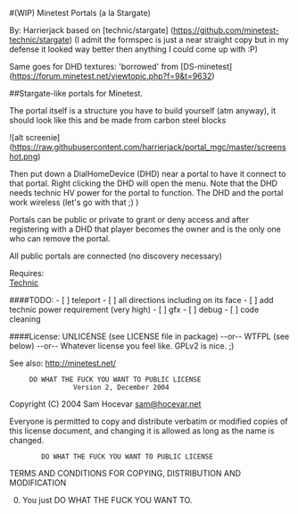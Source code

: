 #(WIP) Minetest Portals (a la Stargate)



By: Harrierjack based on [technic/stargate] (https://github.com/minetest-technic/stargate)
(I admit the formspec is just a near straight copy but in my defense it looked way better then anything I could come up with :P)


Same goes for DHD textures: 'borrowed' from [DS-minetest] (https://forum.minetest.net/viewtopic.php?f=9&t=9632)


##Stargate-like portals for Minetest.


The portal itself is a structure you have to build yourself (atm anyway), it should look like this and be made from carbon steel blocks

![alt screenie] (https://raw.githubusercontent.com/harrierjack/portal_mgc/master/screenshot.png)


Then put down a DialHomeDevice (DHD) near a portal to have it connect to that portal. Right clicking the DHD will open the menu. Note that the DHD needs technic HV power for the portal to function. The DHD and the portal work wireless (let's go with that ;) )


Portals can be public or private to grant or deny access and after registering with a DHD that player becomes the owner and is the only one who can remove the portal.

All public portals are connected (no discovery necessary)

Requires:  
[Technic](https://github.com/minetest-technic/technic)


####TODO:
	- [ ] teleport
	- [ ] all directions including on its face
	- [ ] add technic power requirement (very high)
	- [ ] gfx
	- [ ] debug
	- [ ] code cleaning



####License:
UNLICENSE (see LICENSE file in package)
--or--
WTFPL (see below)
--or--
Whatever license you feel like. GPLv2 is nice. ;)

See also:
<http://minetest.net/>




         DO WHAT THE FUCK YOU WANT TO PUBLIC LICENSE
                    Version 2, December 2004

 Copyright (C) 2004 Sam Hocevar <sam@hocevar.net>

 Everyone is permitted to copy and distribute verbatim or modified
 copies of this license document, and changing it is allowed as long
 as the name is changed.

            DO WHAT THE FUCK YOU WANT TO PUBLIC LICENSE
   TERMS AND CONDITIONS FOR COPYING, DISTRIBUTION AND MODIFICATION

  0. You just DO WHAT THE FUCK YOU WANT TO.

